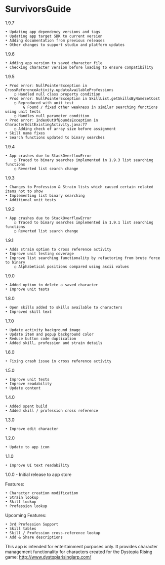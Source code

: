 # SurvivorsGuide

1.9.7

	• Updating app dependency versions and tags
	• Updating app target SDK to current version
	• Adding documentation from previous releases 
	• Other changes to support studio and platform updates

1.9.6

	• Adding app version to saved character file
	• Checking character version before loading to ensure compatibility

1.9.5

	• Prod error: NullPointerException in CrossReferenceActivity.updateAvailableProfessions
		○ Handled null class property condition
	• Prod error: NullPointerException in SkillList.getSkillsByNameSetCost
		○ Reproduced with unit test
			§ Found / fixed other weakness in similar searching functions using unit tests
		○ Handles null parameter condition
	• Prod error: IndexOutOfBoundsException in CharacterEditExistingActivity.java:77
		○ Adding check of array size before assignment
	• Skill name fixes
	• Search functions updated to binary searches

1.9.4

	• App crashes due to StackOverflowError
		○ Traced to binary searches implemented in 1.9.3 list searching functions
		○ Reverted list search change

1.9.3

	• Changes to Profession & Strain lists which caused certain related items not to show
	• Implementing list binary searching
	• Additional unit tests

1.9.2

	• App crashes due to StackOverflowError
		○ Traced to binary searches implemented in 1.9.1 list searching functions
		○ Reverted list search change

1.9.1

	• Adds strain option to cross reference activity
	• Improve unit testing coverage
	• Improve list searching functionality by refactoring from brute force to binary
		○ Alphabetical positions compared using ascii values

1.9.0

	• Added option to delete a saved character
	• Improve unit tests

1.8.0

	• Open skills added to skills available to characters
	• Improved skill text

1.7.0

	• Update activity background image
	• Update item and popup background color
	• Reduce button code duplication
	• Added skill, profession and strain details

1.6.0

	• Fixing crash issue in cross reference activity

1.5.0

	• Improve unit tests
	• Improve readability
	• Update content

1.4.0

	• Added spent build
	• Added skill / profession cross reference

1.3.0

	• Improve edit character

1.2.0

	• Update to app icon

1.1.0

	• Improve UI text readability

1.0.0 - Initial release to app store

Features:

    • Character creation modification
    • Strain lookup
    • Skill lookup
    • Profession lookup

Upcoming Features:
    
    • 3rd Profession Support
    • Skill tables
    • Skill / Profession cross-reference lookup
    • Add & Share descriptions

This app is intended for entertainment purposes only. It provides character management functionality for characters
created for the Dystopia Rising game: http://www.dystopiarisinglarp.com/

